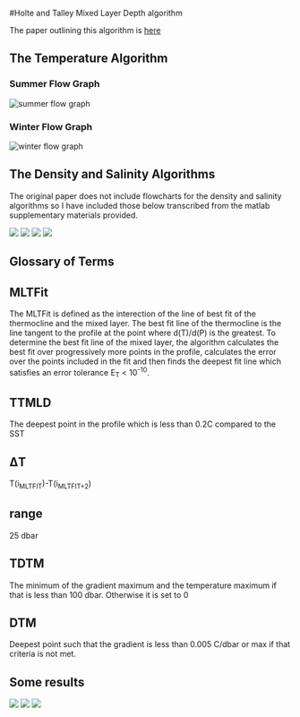 #Holte and Talley Mixed Layer Depth algorithm

The paper outlining this algorithm is [here](http://http://mixedlayer.ucsd.edu/data/HolteTalley2009.pdf)


## The Temperature Algorithm
### Summer Flow Graph
![summer flow graph](readmeimages/summer.png)
### Winter Flow Graph
![winter flow graph](readmeimages/winter.png)

## The Density and Salinity Algorithms
The original paper does not include flowcharts for the density and salinity algorithms so I have included those below transcribed from the matlab supplementary materials provided.

![](readmeimages/salinitysummer.jpg)
![](readmeimages/salinitywinter.jpg)
![](readmeimages/densitysummer.jpg)
![](readmeimages/densitywinter.jpg)

## Glossary of Terms

## MLTFit

The MLTFit is defined as the interection of the line of best fit of the thermocline and the mixed layer. The best fit line of the thermocline is the line tangent to the profile at the point where d(T)/d(P) is the greatest. To determine the best fit line of the mixed layer, the algorithm calculates the best fit over progressively more points in the profile, calculates the error over the points included in the fit and then finds the deepest fit line which satisfies an error tolerance E<sub>T</sub> < 10<sup>-10</sup>.

## TTMLD

The deepest point in the profile which is less than 0.2C compared to the SST

## ΔT

T(i<sub>MLTFIT</sub>)-T(i<sub>MLTFIT+2</sub>)

## range

25 dbar

## TDTM

The minimum of the gradient maximum and the temperature maximum if that is less than 100 dbar. Otherwise it is set to 0

## DTM

Deepest point such that the gradient is less than 0.005 C/dbar or max if that criteria is not met.


## Some results

![](readmeimages/summerprofile.png)
![](readmeimages/winterprofile.png)
![](readmeimages/h&Texamplerun.png)